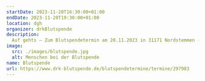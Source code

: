 ```yaml
---
startDate: 2023-11-20T16:30:00+01:00
endDate: 2023-11-20T19:30:00+01:00
location: dgh
organizer: drkBlutspende
description:
  Auf gehts – Zum Blutspendetermin am 20.11.2023 in 31171 Nordstemmen - Rössing
image:
  src: ./images/blutspende.jpg
  alt: Menschen bei der Blutspende
name: Blutspende
url: https://www.drk-blutspende.de/blutspendetermine/termine/297983
---
```

